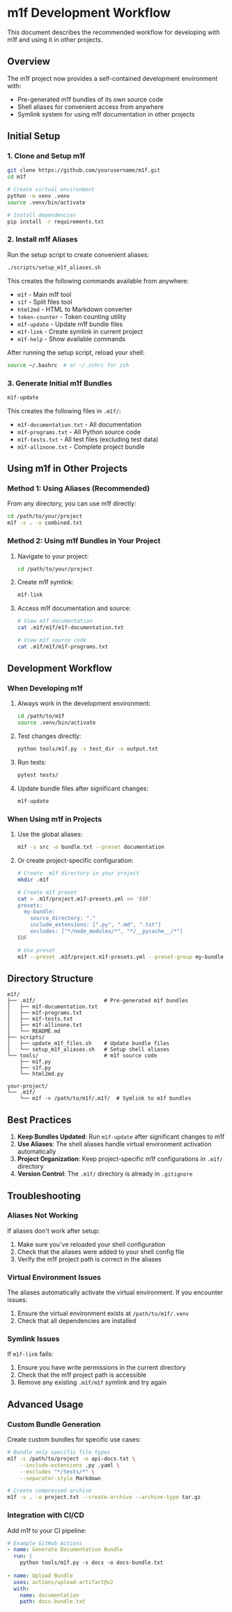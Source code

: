 # m1f Development Workflow

This document describes the recommended workflow for developing with m1f and using it in other projects.

## Overview

The m1f project now provides a self-contained development environment with:
- Pre-generated m1f bundles of its own source code
- Shell aliases for convenient access from anywhere
- Symlink system for using m1f documentation in other projects

## Initial Setup

### 1. Clone and Setup m1f

```bash
git clone https://github.com/yourusername/m1f.git
cd m1f

# Create virtual environment
python -m venv .venv
source .venv/bin/activate

# Install dependencies
pip install -r requirements.txt
```

### 2. Install m1f Aliases

Run the setup script to create convenient aliases:

```bash
./scripts/setup_m1f_aliases.sh
```

This creates the following commands available from anywhere:
- `m1f` - Main m1f tool
- `s1f` - Split files tool
- `html2md` - HTML to Markdown converter
- `token-counter` - Token counting utility
- `m1f-update` - Update m1f bundle files
- `m1f-link` - Create symlink in current project
- `m1f-help` - Show available commands

After running the setup script, reload your shell:
```bash
source ~/.bashrc  # or ~/.zshrc for zsh
```

### 3. Generate Initial m1f Bundles

```bash
m1f-update
```

This creates the following files in `.m1f/`:
- `m1f-documentation.txt` - All documentation
- `m1f-programs.txt` - All Python source code
- `m1f-tests.txt` - All test files (excluding test data)
- `m1f-allinone.txt` - Complete project bundle

## Using m1f in Other Projects

### Method 1: Using Aliases (Recommended)

From any directory, you can use m1f directly:

```bash
cd /path/to/your/project
m1f -s . -o combined.txt
```

### Method 2: Using m1f Bundles in Your Project

1. Navigate to your project:
   ```bash
   cd /path/to/your/project
   ```

2. Create m1f symlink:
   ```bash
   m1f-link
   ```

3. Access m1f documentation and source:
   ```bash
   # View m1f documentation
   cat .m1f/m1f/m1f-documentation.txt
   
   # View m1f source code
   cat .m1f/m1f/m1f-programs.txt
   ```

## Development Workflow

### When Developing m1f

1. Always work in the development environment:
   ```bash
   cd /path/to/m1f
   source .venv/bin/activate
   ```

2. Test changes directly:
   ```bash
   python tools/m1f.py -s test_dir -o output.txt
   ```

3. Run tests:
   ```bash
   pytest tests/
   ```

4. Update bundle files after significant changes:
   ```bash
   m1f-update
   ```

### When Using m1f in Projects

1. Use the global aliases:
   ```bash
   m1f -s src -o bundle.txt --preset documentation
   ```

2. Or create project-specific configuration:
   ```bash
   # Create .m1f directory in your project
   mkdir .m1f
   
   # Create m1f preset
   cat > .m1f/project.m1f-presets.yml << 'EOF'
   presets:
     my-bundle:
       source_directory: "."
       include_extensions: [".py", ".md", ".txt"]
       excludes: ["*/node_modules/*", "*/__pycache__/*"]
   EOF
   
   # Use preset
   m1f --preset .m1f/project.m1f-presets.yml --preset-group my-bundle -o bundle.txt
   ```

## Directory Structure

```
m1f/
├── .m1f/                      # Pre-generated m1f bundles
│   ├── m1f-documentation.txt
│   ├── m1f-programs.txt
│   ├── m1f-tests.txt
│   ├── m1f-allinone.txt
│   └── README.md
├── scripts/
│   ├── update_m1f_files.sh    # Update bundle files
│   └── setup_m1f_aliases.sh   # Setup shell aliases
└── tools/                     # m1f source code
    ├── m1f.py
    ├── s1f.py
    └── html2md.py

your-project/
└── .m1f/
    └── m1f -> /path/to/m1f/.m1f/  # Symlink to m1f bundles
```

## Best Practices

1. **Keep Bundles Updated**: Run `m1f-update` after significant changes to m1f
2. **Use Aliases**: The shell aliases handle virtual environment activation automatically
3. **Project Organization**: Keep project-specific m1f configurations in `.m1f/` directory
4. **Version Control**: The `.m1f/` directory is already in `.gitignore`

## Troubleshooting

### Aliases Not Working

If aliases don't work after setup:
1. Make sure you've reloaded your shell configuration
2. Check that the aliases were added to your shell config file
3. Verify the m1f project path is correct in the aliases

### Virtual Environment Issues

The aliases automatically activate the virtual environment. If you encounter issues:
1. Ensure the virtual environment exists at `/path/to/m1f/.venv`
2. Check that all dependencies are installed

### Symlink Issues

If `m1f-link` fails:
1. Ensure you have write permissions in the current directory
2. Check that the m1f project path is accessible
3. Remove any existing `.m1f/m1f` symlink and try again

## Advanced Usage

### Custom Bundle Generation

Create custom bundles for specific use cases:

```bash
# Bundle only specific file types
m1f -s /path/to/project -o api-docs.txt \
    --include-extensions .py .yaml \
    --excludes "*/tests/*" \
    --separator-style Markdown

# Create compressed archive
m1f -s . -o project.txt --create-archive --archive-type tar.gz
```

### Integration with CI/CD

Add m1f to your CI pipeline:

```yaml
# Example GitHub Actions
- name: Generate Documentation Bundle
  run: |
    python tools/m1f.py -s docs -o docs-bundle.txt
    
- name: Upload Bundle
  uses: actions/upload-artifact@v2
  with:
    name: documentation
    path: docs-bundle.txt
```